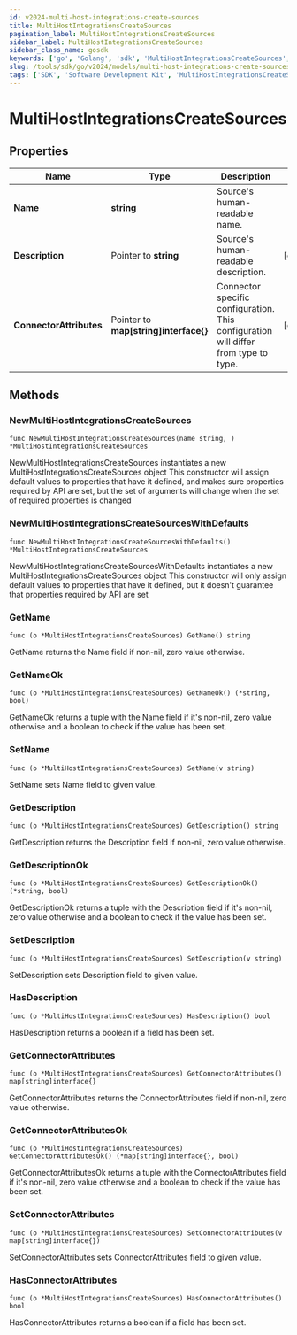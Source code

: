 ```yaml
---
id: v2024-multi-host-integrations-create-sources
title: MultiHostIntegrationsCreateSources
pagination_label: MultiHostIntegrationsCreateSources
sidebar_label: MultiHostIntegrationsCreateSources
sidebar_class_name: gosdk
keywords: ['go', 'Golang', 'sdk', 'MultiHostIntegrationsCreateSources', 'V2024MultiHostIntegrationsCreateSources'] 
slug: /tools/sdk/go/v2024/models/multi-host-integrations-create-sources
tags: ['SDK', 'Software Development Kit', 'MultiHostIntegrationsCreateSources', 'V2024MultiHostIntegrationsCreateSources']
---
```


# MultiHostIntegrationsCreateSources

## Properties

Name | Type | Description | Notes
------------ | ------------- | ------------- | -------------
**Name** | **string** | Source's human-readable name. | 
**Description** | Pointer to **string** | Source's human-readable description. | [optional] 
**ConnectorAttributes** | Pointer to **map[string]interface{}** | Connector specific configuration. This configuration will differ from type to type. | [optional] 

## Methods

### NewMultiHostIntegrationsCreateSources

`func NewMultiHostIntegrationsCreateSources(name string, ) *MultiHostIntegrationsCreateSources`

NewMultiHostIntegrationsCreateSources instantiates a new MultiHostIntegrationsCreateSources object
This constructor will assign default values to properties that have it defined,
and makes sure properties required by API are set, but the set of arguments
will change when the set of required properties is changed

### NewMultiHostIntegrationsCreateSourcesWithDefaults

`func NewMultiHostIntegrationsCreateSourcesWithDefaults() *MultiHostIntegrationsCreateSources`

NewMultiHostIntegrationsCreateSourcesWithDefaults instantiates a new MultiHostIntegrationsCreateSources object
This constructor will only assign default values to properties that have it defined,
but it doesn't guarantee that properties required by API are set

### GetName

`func (o *MultiHostIntegrationsCreateSources) GetName() string`

GetName returns the Name field if non-nil, zero value otherwise.

### GetNameOk

`func (o *MultiHostIntegrationsCreateSources) GetNameOk() (*string, bool)`

GetNameOk returns a tuple with the Name field if it's non-nil, zero value otherwise
and a boolean to check if the value has been set.

### SetName

`func (o *MultiHostIntegrationsCreateSources) SetName(v string)`

SetName sets Name field to given value.


### GetDescription

`func (o *MultiHostIntegrationsCreateSources) GetDescription() string`

GetDescription returns the Description field if non-nil, zero value otherwise.

### GetDescriptionOk

`func (o *MultiHostIntegrationsCreateSources) GetDescriptionOk() (*string, bool)`

GetDescriptionOk returns a tuple with the Description field if it's non-nil, zero value otherwise
and a boolean to check if the value has been set.

### SetDescription

`func (o *MultiHostIntegrationsCreateSources) SetDescription(v string)`

SetDescription sets Description field to given value.

### HasDescription

`func (o *MultiHostIntegrationsCreateSources) HasDescription() bool`

HasDescription returns a boolean if a field has been set.

### GetConnectorAttributes

`func (o *MultiHostIntegrationsCreateSources) GetConnectorAttributes() map[string]interface{}`

GetConnectorAttributes returns the ConnectorAttributes field if non-nil, zero value otherwise.

### GetConnectorAttributesOk

`func (o *MultiHostIntegrationsCreateSources) GetConnectorAttributesOk() (*map[string]interface{}, bool)`

GetConnectorAttributesOk returns a tuple with the ConnectorAttributes field if it's non-nil, zero value otherwise
and a boolean to check if the value has been set.

### SetConnectorAttributes

`func (o *MultiHostIntegrationsCreateSources) SetConnectorAttributes(v map[string]interface{})`

SetConnectorAttributes sets ConnectorAttributes field to given value.

### HasConnectorAttributes

`func (o *MultiHostIntegrationsCreateSources) HasConnectorAttributes() bool`

HasConnectorAttributes returns a boolean if a field has been set.


